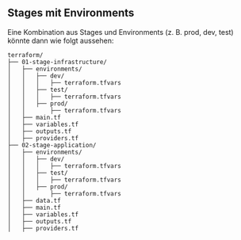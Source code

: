 ## Stages mit Environments

Eine Kombination aus Stages und Environments (z. B. prod, dev, test) könnte dann wie folgt aussehen:

    terraform/
    ├── 01-stage-infrastructure/
    │   ├── environments/
    │   │   ├── dev/
    │   │   │   ├── terraform.tfvars
    │   │   ├── test/
    │   │   │   ├── terraform.tfvars
    │   │   ├── prod/
    │   │       ├── terraform.tfvars
    │   ├── main.tf
    │   ├── variables.tf
    │   ├── outputs.tf
    │   ├── providers.tf
    ├── 02-stage-application/
    │   ├── environments/
    │   │   ├── dev/
    │   │   │   ├── terraform.tfvars
    │   │   ├── test/
    │   │   │   ├── terraform.tfvars
    │   │   ├── prod/
    │   │       ├── terraform.tfvars
    │   ├── data.tf
    │   ├── main.tf
    │   ├── variables.tf
    │   ├── outputs.tf
    │   ├── providers.tf